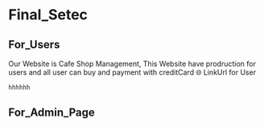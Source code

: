 # Final_Setec
## For_Users
Our Website is Cafe Shop Management, This Website have prodruction for users and all user can buy and payment with creditCard
🌐 LinkUrl for User
```bash
hhhhhh
```
## For_Admin_Page
